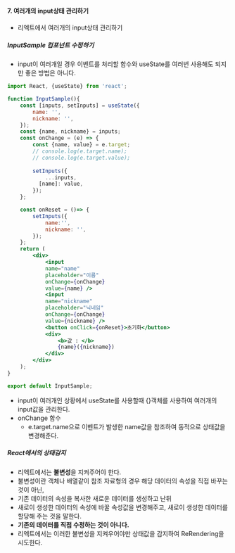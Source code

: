 
#### 7. 여러개의 input상태 관리하기
- 리엑트에서 여러개의 input상태 관리하기

##### InputSample 컴포넌트 수정하기
- input이 여러개일 경우 이벤트를 처리할 함수와 useState를 여러번 사용해도 되지만 좋은 방법은 아니다.

```jsx
import React, {useState} from 'react';

function InputSample(){
    const [inputs, setInputs] = useState({
        name: '',
        nickname: '',
    });
    const {name, nickname} = inputs;
    const onChange = (e) => {
        const {name, value} = e.target;
        // console.log(e.target.name);
        // console.log(e.target.value);
        
        setInputs({
            ...inputs,
          [name]: value,
        });
    };

    const onReset = ()=> {
        setInputs({
            name:'',
            nickname: '',
        });
    };
    return (
        <div>
            <input 
            name="name" 
            placeholder="이름" 
            onChange={onChange} 
            value={name} />
            <input 
            name="nickname" 
            placeholder="닉네임" 
            onChange={onChange} 
            value={nickname} />
            <button onClick={onReset}>초기화</button>
            <div>
                <b>값 : </b>
                {name}({nickname})
            </div>
        </div>
    );
}

export default InputSample;

```
- input이 여러개인 상황에서 useState를 사용할때 {}객체를 사용하여 여러개의 input값을 관리한다.
- onChange 함수
    - e.target.name으로 이벤트가 발생한 name값을 참조하여 동적으로 상태값을 변경해준다.

##### React에서의 상태감지
- 리엑트에서는 **불변성**을 지켜주어야 한다.
- 불변성이란 객체나 배열같이 참조 자료형의 경우 해당 데이터의 속성을 직접 바꾸는 것이 아닌,
- 기존 데이터의 속성을 복사한 새로운 데이터를 생성하고 난뒤
- 새로이 생성한 데이터의 속성에 바꿀 속성값을 변경해주고, 새로이 생성한 데이터를 할당해 주는 것을 말한다.
- **기존의 데이터를 직접 수정하는 것이 아니다.**
- 리엑트에서는 이러한 불변성을 지켜우어야만 상태값을 감지하여 ReRendering을 시도한다.
